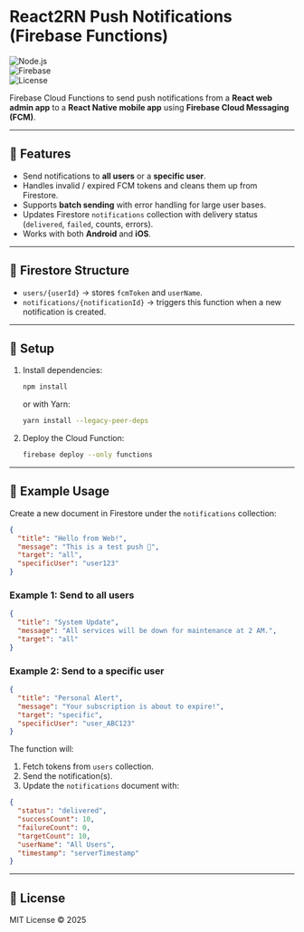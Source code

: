 # React2RN Push Notifications (Firebase Functions)

![Node.js](https://img.shields.io/badge/node-%3E%3D18-brightgreen)  
![Firebase](https://img.shields.io/badge/Firebase-Functions-orange)  
![License](https://img.shields.io/badge/license-MIT-blue)  

Firebase Cloud Functions to send push notifications from a **React web admin app** to a **React Native mobile app** using **Firebase Cloud Messaging (FCM)**.  

---

## 🚀 Features
- Send notifications to **all users** or a **specific user**.  
- Handles invalid / expired FCM tokens and cleans them up from Firestore.  
- Supports **batch sending** with error handling for large user bases.  
- Updates Firestore `notifications` collection with delivery status (`delivered`, `failed`, counts, errors).  
- Works with both **Android** and **iOS**.  

---

## 📂 Firestore Structure
- `users/{userId}` → stores `fcmToken` and `userName`.  
- `notifications/{notificationId}` → triggers this function when a new notification is created.  

---

## 🔧 Setup

1. Install dependencies:
   ```bash
   npm install
   ```
   
   or with Yarn:
   ```bash
   yarn install --legacy-peer-deps
   ```

2. Deploy the Cloud Function:
   ```bash
   firebase deploy --only functions
   ```

---

## 📌 Example Usage

Create a new document in Firestore under the `notifications` collection:

```json
{
  "title": "Hello from Web!",
  "message": "This is a test push 🚀",
  "target": "all", 
  "specificUser": "user123" 
}
```

### Example 1: Send to all users
```json
{
  "title": "System Update",
  "message": "All services will be down for maintenance at 2 AM.",
  "target": "all"
}
```

### Example 2: Send to a specific user
```json
{
  "title": "Personal Alert",
  "message": "Your subscription is about to expire!",
  "target": "specific",
  "specificUser": "user_ABC123"
}
```

The function will:
1. Fetch tokens from `users` collection.
2. Send the notification(s).
3. Update the `notifications` document with:

```json
{
  "status": "delivered",
  "successCount": 10,
  "failureCount": 0,
  "targetCount": 10,
  "userName": "All Users",
  "timestamp": "serverTimestamp"
}
```

---

## 📜 License

MIT License © 2025
